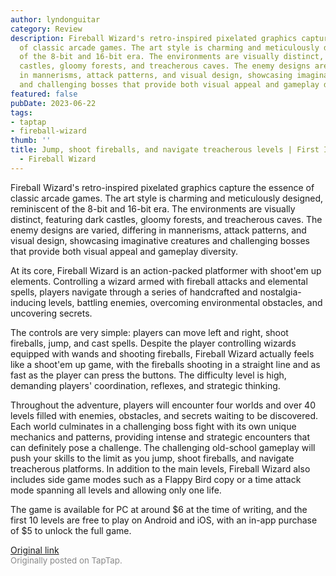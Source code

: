 ```yaml
---
author: lyndonguitar
category: Review
description: Fireball Wizard's retro-inspired pixelated graphics capture the essence
  of classic arcade games. The art style is charming and meticulously designed, reminiscent
  of the 8-bit and 16-bit era. The environments are visually distinct, featuring dark
  castles, gloomy forests, and treacherous caves. The enemy designs are varied, differing
  in mannerisms, attack patterns, and visual design, showcasing imaginative creatures
  and challenging bosses that provide both visual appeal and gameplay diversity.
featured: false
pubDate: 2023-06-22
tags:
- taptap
- fireball-wizard
thumb: ''
title: Jump, shoot fireballs, and navigate treacherous levels | First Impressions
  - Fireball Wizard
---
```


Fireball Wizard's retro-inspired pixelated graphics capture the essence of classic arcade games. The art style is charming and meticulously designed, reminiscent of the 8-bit and 16-bit era. The environments are visually distinct, featuring dark castles, gloomy forests, and treacherous caves. The enemy designs are varied, differing in mannerisms, attack patterns, and visual design, showcasing imaginative creatures and challenging bosses that provide both visual appeal and gameplay diversity.

At its core, Fireball Wizard is an action-packed platformer with shoot'em up elements. Controlling a wizard armed with fireball attacks and elemental spells, players navigate through a series of handcrafted and nostalgia-inducing levels, battling enemies, overcoming environmental obstacles, and uncovering secrets.

The controls are very simple: players can move left and right, shoot fireballs, jump, and cast spells. Despite the player controlling wizards equipped with wands and shooting fireballs, Fireball Wizard actually feels like a shoot'em up game, with the fireballs shooting in a straight line and as fast as the player can press the buttons. The difficulty level is high, demanding players' coordination, reflexes, and strategic thinking.

Throughout the adventure, players will encounter four worlds and over 40 levels filled with enemies, obstacles, and secrets waiting to be discovered. Each world culminates in a challenging boss fight with its own unique mechanics and patterns, providing intense and strategic encounters that can definitely pose a challenge. The challenging old-school gameplay will push your skills to the limit as you jump, shoot fireballs, and navigate treacherous platforms. In addition to the main levels, Fireball Wizard also includes side game modes such as a Flappy Bird copy or a time attack mode spanning all levels and allowing only one life.

The game is available for PC at around $6 at the time of writing, and the first 10 levels are free to play on Android and iOS, with an in-app purchase of $5 to unlock the full game.

[Original link](https://www.taptap.io/post/5868748)<br><span style="font-size: 0.95em; color: #888;">Originally posted on TapTap.</span>
